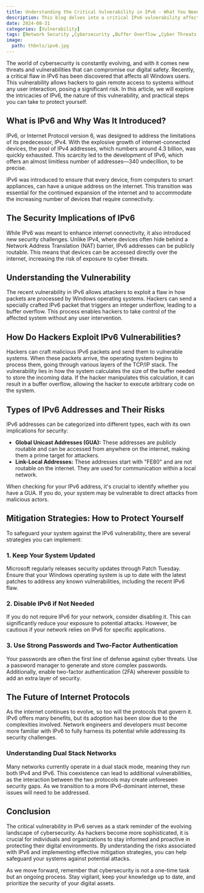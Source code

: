 ```yaml
---
title: Understanding the Critical Vulnerability in IPv6 - What You Need to Know
description: This blog delves into a critical IPv6 vulnerability affecting Windows users, allowing hackers to gain remote access without user interaction. It explains the nature of the flaw, its security implications, and practical steps to protect your systems from potential attacks.
date: 2024-08-31
categories: [Vulnerability]
tags: [Network Security ,Cybersecurity ,Buffer Overflow ,Cyber Threats ,IPv6 ,Remote Code Execution]
image:
  path: thbnls/ipv6.jpg
---
```


The world of cybersecurity is constantly evolving, and with it comes new threats and vulnerabilities that can compromise our digital safety. Recently, a critical flaw in IPv6 has been discovered that affects all Windows users. This vulnerability allows hackers to gain remote access to systems without any user interaction, posing a significant risk. In this article, we will explore the intricacies of IPv6, the nature of this vulnerability, and practical steps you can take to protect yourself.

## What is IPv6 and Why Was It Introduced?

IPv6, or Internet Protocol version 6, was designed to address the limitations of its predecessor, IPv4. With the explosive growth of internet-connected devices, the pool of IPv4 addresses, which numbers around 4.3 billion, was quickly exhausted. This scarcity led to the development of IPv6, which offers an almost limitless number of addresses—340 undecillion, to be precise.

IPv6 was introduced to ensure that every device, from computers to smart appliances, can have a unique address on the internet. This transition was essential for the continued expansion of the internet and to accommodate the increasing number of devices that require connectivity.

## The Security Implications of IPv6

While IPv6 was meant to enhance internet connectivity, it also introduced new security challenges. Unlike IPv4, where devices often hide behind a Network Address Translation (NAT) barrier, IPv6 addresses can be publicly routable. This means that devices can be accessed directly over the internet, increasing the risk of exposure to cyber threats.

## Understanding the Vulnerability

The recent vulnerability in IPv6 allows attackers to exploit a flaw in how packets are processed by Windows operating systems. Hackers can send a specially crafted IPv6 packet that triggers an integer underflow, leading to a buffer overflow. This process enables hackers to take control of the affected system without any user intervention.

## How Do Hackers Exploit IPv6 Vulnerabilities?

Hackers can craft malicious IPv6 packets and send them to vulnerable systems. When these packets arrive, the operating system begins to process them, going through various layers of the TCP/IP stack. The vulnerability lies in how the system calculates the size of the buffer needed to store the incoming data. If the hacker manipulates this calculation, it can result in a buffer overflow, allowing the hacker to execute arbitrary code on the system.

## Types of IPv6 Addresses and Their Risks

IPv6 addresses can be categorized into different types, each with its own implications for security:

- **Global Unicast Addresses (GUA):** These addresses are publicly routable and can be accessed from anywhere on the internet, making them a prime target for attackers.
- **Link-Local Addresses:** These addresses start with "FE80" and are not routable on the internet. They are used for communication within a local network.

When checking for your IPv6 address, it's crucial to identify whether you have a GUA. If you do, your system may be vulnerable to direct attacks from malicious actors.

## Mitigation Strategies: How to Protect Yourself

To safeguard your system against the IPv6 vulnerability, there are several strategies you can implement:

### 1. Keep Your System Updated

Microsoft regularly releases security updates through Patch Tuesday. Ensure that your Windows operating system is up to date with the latest patches to address any known vulnerabilities, including the recent IPv6 flaw.

### 2. Disable IPv6 if Not Needed

If you do not require IPv6 for your network, consider disabling it. This can significantly reduce your exposure to potential attacks. However, be cautious if your network relies on IPv6 for specific applications.

### 3. Use Strong Passwords and Two-Factor Authentication

Your passwords are often the first line of defense against cyber threats. Use a password manager to generate and store complex passwords. Additionally, enable two-factor authentication (2FA) wherever possible to add an extra layer of security.

## The Future of Internet Protocols

As the internet continues to evolve, so too will the protocols that govern it. IPv6 offers many benefits, but its adoption has been slow due to the complexities involved. Network engineers and developers must become more familiar with IPv6 to fully harness its potential while addressing its security challenges.

### Understanding Dual Stack Networks

Many networks currently operate in a dual stack mode, meaning they run both IPv4 and IPv6. This coexistence can lead to additional vulnerabilities, as the interaction between the two protocols may create unforeseen security gaps. As we transition to a more IPv6-dominant internet, these issues will need to be addressed.

## Conclusion

The critical vulnerability in IPv6 serves as a stark reminder of the evolving landscape of cybersecurity. As hackers become more sophisticated, it is crucial for individuals and organizations to stay informed and proactive in protecting their digital environments. By understanding the risks associated with IPv6 and implementing effective mitigation strategies, you can help safeguard your systems against potential attacks.

As we move forward, remember that cybersecurity is not a one-time task but an ongoing process. Stay vigilant, keep your knowledge up to date, and prioritize the security of your digital assets.
